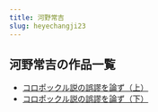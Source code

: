 ```yaml
---
title: 河野常吉
slug: heyechangji23
---
```


## 河野常吉の作品一覧

- [コロポックル説の誤謬を論ず（上）](koropotsukurushuonowumiuwolunzushang4c)
- [コロポックル説の誤謬を論ず（下）](koropotsukurushuonowumiuwolunzuxiac2)
